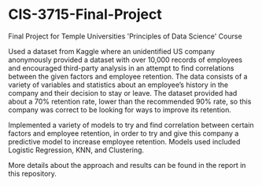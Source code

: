 # CIS-3715-Final-Project

Final Project for Temple Universities 'Principles of Data Science' Course

Used a dataset from Kaggle where an unidentified US company anonymously provided a dataset with over 10,000 records
of employees and encouraged third-party analysis in an attempt to find correlations between the
given factors and employee retention. The data consists of a variety of variables and statistics
about an employee’s history in the company and their decision to stay or leave. The dataset
provided had about a 70% retention rate, lower than the recommended 90% rate, so this
company was correct to be looking for ways to improve its retention.

Implemented a variety of models to try and find correlation between certain factors and employee retention,
in order to try and give this company a predictive model to increase employee retention. Models used included 
Logistic Regression, KNN, and Clustering.

More details about the approach and results can be found in the report in this repository.
